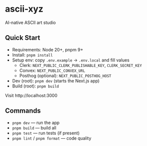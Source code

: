 # ascii-xyz

AI-native ASCII art studio

## Quick Start

- Requirements: Node 20+, pnpm 9+
- Install: `pnpm install`
- Setup env: copy `.env.example` → `.env.local` and fill values
  - Clerk: `NEXT_PUBLIC_CLERK_PUBLISHABLE_KEY`, `CLERK_SECRET_KEY`
  - Convex: `NEXT_PUBLIC_CONVEX_URL`
  - Posthog (optional): `NEXT_PUBLIC_POSTHOG_HOST`
- Dev (root): `pnpm dev` (starts the Next.js app)
- Build (root): `pnpm build`

Visit http://localhost:3000

## Commands

- `pnpm dev` — run the app
- `pnpm build` — build all
- `pnpm test` — run tests (if present)
- `pnpm lint` / `pnpm format` — code quality
